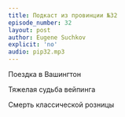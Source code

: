 ```yaml
---
title: Подкаст из провинции №32
episode_number: 32
layout: post
author: Eugene Suchkov
explicit: 'no'
audio: pip32.mp3
---
```

Поездка в Вашингтон

Тяжелая судьба вейпинга

Смерть классической розницы